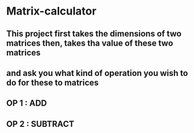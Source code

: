 # Matrix-calculator

## This project first takes the dimensions of two matrices then, takes tha value of these two matrices
## and ask you what kind of operation you wish to do for these to matrices 
## OP 1 : ADD
## OP 2 : SUBTRACT
##
